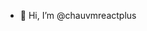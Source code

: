 - 👋 Hi, I’m @chauvmreactplus

<!---
chauvmreactplus/chauvmreactplus is a ✨ special ✨ repository because its `README.md` (this file) appears on your GitHub profile.
You can click the Preview link to take a look at your changes.
--->

